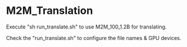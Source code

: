 # M2M_Translation

Execute "sh run_translate.sh" to use M2M_100_1.2B for translating.

Check the "run_translate.sh" to configure the file names & GPU devices.
